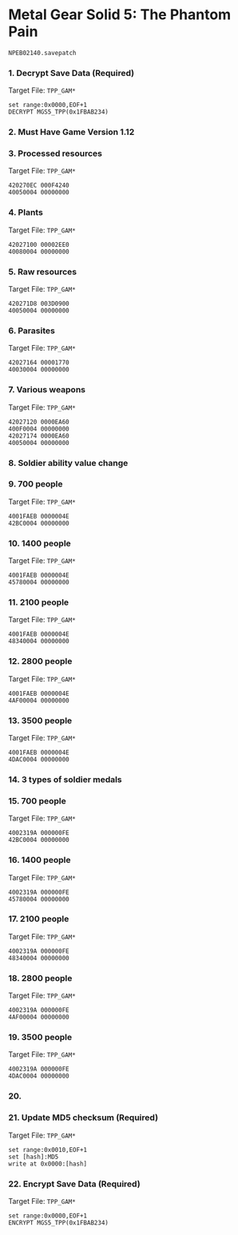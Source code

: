 #  Metal Gear Solid 5: The Phantom Pain

`NPEB02140.savepatch`

### 1. Decrypt Save Data (Required)

Target File: `TPP_GAM*`

```
set range:0x0000,EOF+1
DECRYPT MGS5_TPP(0x1FBAB234)
```

### 2. Must Have Game Version 1.12
### 3. Processed resources

Target File: `TPP_GAM*`

```
420270EC 000F4240
40050004 00000000
```

### 4. Plants

Target File: `TPP_GAM*`

```
42027100 00002EE0
40080004 00000000
```

### 5. Raw resources

Target File: `TPP_GAM*`

```
420271D8 003D0900
40050004 00000000
```

### 6. Parasites

Target File: `TPP_GAM*`

```
42027164 00001770
40030004 00000000
```

### 7. Various weapons

Target File: `TPP_GAM*`

```
42027120 0000EA60
400F0004 00000000
42027174 0000EA60
40050004 00000000
```

### 8. Soldier ability value change
### 9. 700 people

Target File: `TPP_GAM*`

```
4001FAEB 0000004E
42BC0004 00000000
```

### 10. 1400 people

Target File: `TPP_GAM*`

```
4001FAEB 0000004E
45780004 00000000
```

### 11. 2100 people

Target File: `TPP_GAM*`

```
4001FAEB 0000004E
48340004 00000000
```

### 12. 2800 people

Target File: `TPP_GAM*`

```
4001FAEB 0000004E
4AF00004 00000000
```

### 13. 3500 people

Target File: `TPP_GAM*`

```
4001FAEB 0000004E
4DAC0004 00000000
```

### 14. 3 types of soldier medals
### 15. 700 people

Target File: `TPP_GAM*`

```
4002319A 000000FE
42BC0004 00000000
```

### 16. 1400 people

Target File: `TPP_GAM*`

```
4002319A 000000FE
45780004 00000000
```

### 17. 2100 people

Target File: `TPP_GAM*`

```
4002319A 000000FE
48340004 00000000
```

### 18. 2800 people

Target File: `TPP_GAM*`

```
4002319A 000000FE
4AF00004 00000000
```

### 19. 3500 people

Target File: `TPP_GAM*`

```
4002319A 000000FE
4DAC0004 00000000
```

### 20. 
### 21. Update MD5 checksum (Required)

Target File: `TPP_GAM*`

```
set range:0x0010,EOF+1
set [hash]:MD5
write at 0x0000:[hash]
```

### 22. Encrypt Save Data (Required)

Target File: `TPP_GAM*`

```
set range:0x0000,EOF+1
ENCRYPT MGS5_TPP(0x1FBAB234)
```

